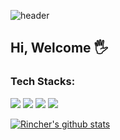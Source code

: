 ![header](https://capsule-render.vercel.app/api?type=rounded&section=header&color=gradient&text=Hyundong%20Yoon&animation=twinkling)

## Hi, Welcome 🖐

### Tech Stacks:
<img src="https://img.shields.io/badge/Spring-6DB33F?style=for-the-badge&logo=spring&logoColor=white"/> <img src="https://img.shields.io/badge/Django-092E20?style=for-the-badge&logo=django&logoColor=white"/> <img src = "https://img.shields.io/badge/Flask-000000?style=for-the-badge&logo=flask&logoColor=white"/> <img src = "https://img.shields.io/badge/Amazon_AWS-232F3E?style=for-the-badge&logo=amazon-aws&logoColor=white"/>

 [![Rincher's github stats](https://github-readme-stats.vercel.app/api?username=rincher)](https://github.com/rincher/github-readme-stats)
<!--
**rincher/rincher** is a ✨ _special_ ✨ repository because its `README.md` (this file) appears on your GitHub profile.

Here are some ideas to get you started:

- 🔭 I’m currently working on ...
- 🌱 I’m currently learning ...
- 👯 I’m looking to collaborate on ...
- 🤔 I’m looking for help with ...
- 💬 Ask me about ...
- 📫 How to reach me: ...
- 😄 Pronouns: ...
- ⚡ Fun fact: ...
-->
